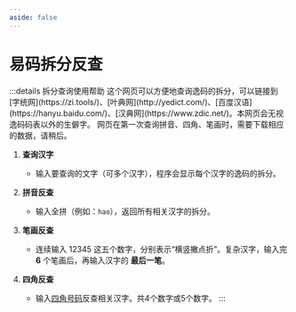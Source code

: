 ```yaml
---
aside: false
---
```

<script setup>
    import Search from "@/search/FetchSearch.vue"
</script>

# 易码拆分反查

<Search hanziJson="/easy-code/chaifen.json"  compJson="/easy-code/zigen.json" compFont="outi-font" id="easy-code"/>
:::details 拆分查询使用帮助
这个网页可以方便地查询逸码的拆分，可以链接到 [字统网](https://zi.tools/)、[叶典网](http://yedict.com/)、[百度汉语](https://hanyu.baidu.com/)、[汉典网](https://www.zdic.net/)。本网页会无视逸码码表以外的生僻字。
网页在第一次查询拼音、四角、笔画时，需要下载相应的数据，请稍后。

1. **查询汉字**
    - 输入要查询的文字（可多个汉字），程序会显示每个汉字的逸码的拆分。

2. **拼音反查**

    - 输入全拼（例如：`hao`），返回所有相关汉字的拆分。

3. **笔画反查**

    - 连续输入 12345 这五个数字，分别表示“横竖撇点折”。复杂汉字，输入完 **6**
个笔画后，再输入汉字的 **最后一笔**。

4. **四角反查**

    - 输入[四角号码](https://baike.baidu.com/item/%E5%9B%9B%E8%A7%92%E5%8F%B7%E7%A0%81/1217626)反查相关汉字。共4个数字或5个数字。
:::